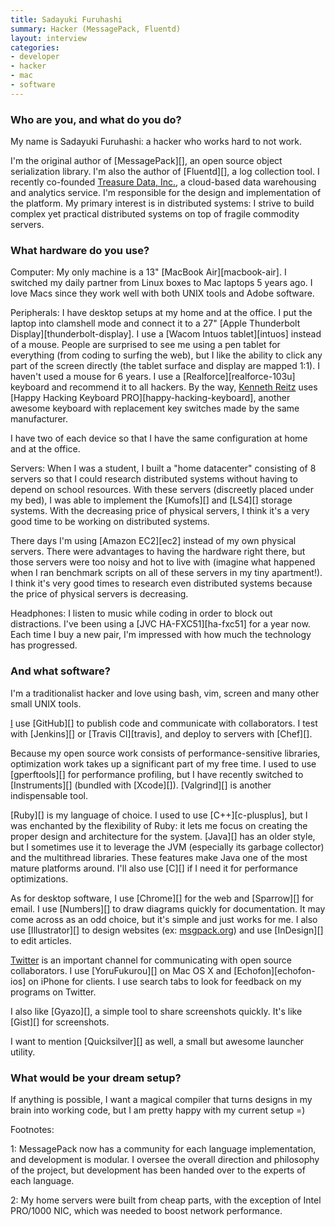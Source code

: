 ```yaml
---
title: Sadayuki Furuhashi
summary: Hacker (MessagePack, Fluentd)
layout: interview
categories:
- developer
- hacker
- mac
- software
---
```


### Who are you, and what do you do?

My name is Sadayuki Furuhashi: a hacker who works hard to not work. 

I'm the original author of [MessagePack][], an open source object serialization library. I'm also the author of [Fluentd][], a log collection tool. I recently co-founded [Treasure Data, Inc.](http://treasure-data.com/ "Treasure Data's website."), a cloud-based data warehousing and analytics service. I'm responsible for the design and implementation of the platform. My primary interest is in distributed systems: I strive to build complex yet practical distributed systems on top of fragile commodity servers.

### What hardware do you use?

Computer: My only machine is a 13" [MacBook Air][macbook-air]. I switched my daily partner from Linux boxes to Mac laptops 5 years ago. I love Macs since they work well with both UNIX tools and Adobe software.

Peripherals: I have desktop setups at my home and at the office. I put the laptop into clamshell mode and connect it to a 27" [Apple Thunderbolt Display][thunderbolt-display]. I use a [Wacom Intuos tablet][intuos] instead of a mouse. People are surprised to see me using a pen tablet for everything (from coding to surfing the web), but I like the ability to click any part of the screen directly (the tablet surface and display are mapped 1:1). I haven't used a mouse for 6 years. I use a [Realforce][realforce-103u] keyboard and recommend it to all hackers. By the way, [Kenneth Reitz](http://kenneth.reitz.usesthis.com/ "Kenneth's interview.") uses [Happy Hacking Keyboard PRO][happy-hacking-keyboard], another awesome keyboard with replacement key switches made by the same manufacturer.

I have two of each device so that I have the same configuration at home and at the office. 

Servers: When I was a student, I built a "home datacenter" consisting of 8 servers so that I could research distributed systems without having to depend on school resources. With these servers (discreetly placed under my bed), I was able to implement the [Kumofs][] and [LS4][] storage systems. With the decreasing price of physical servers, I think it's a very good time to be working on distributed systems. 

There days I'm using [Amazon EC2][ec2] instead of my own physical servers. There were advantages to having the hardware right there, but those servers were too noisy and hot to live with (imagine what happened when I ran benchmark scripts on all of these servers in my tiny apartment!). I think it's very good times to research even distributed systems because the price of physical servers is decreasing.

Headphones: I listen to music while coding in order to block out distractions. I've been using a [JVC HA-FXC51][ha-fxc51] for a year now. Each time I buy a new pair, I'm impressed with how much the technology has progressed. 

### And what software?

I'm a traditionalist hacker and love using bash, vim, screen and many other small UNIX tools.

[I](https://github.com/frsyuki "Sadayuki's Github account.") use [GitHub][] to publish code and communicate with collaborators. I test with [Jenkins][] or [Travis CI][travis], and deploy to servers with [Chef][].

Because my open source work consists of performance-sensitive libraries, optimization work takes up a significant part of my free time. I used to use [gperftools][] for performance profiling, but I have recently switched to [Instruments][] (bundled with [Xcode][]). [Valgrind][] is another  indispensable tool.

[Ruby][] is my language of choice. I used to use [C++][c-plusplus], but I was enchanted by the flexibility of Ruby: it lets me focus on creating the proper design and architecture for the system. [Java][] has an older style, but I sometimes use it to leverage the JVM (especially its garbage collector) and the multithread libraries. These features make Java one of the most mature platforms around. I'll also use [C][] if I need it for performance optimizations.

As for desktop software, I use [Chrome][] for the web and [Sparrow][] for email. I use [Numbers][] to draw diagrams quickly for documentation. It may come across as an odd choice, but it's simple and just works for me. I also use [Illustrator][] to design websites (ex: [msgpack.org](http://msgpack.org/ "The MessagePack site.")) and use [InDesign][] to edit articles.

[Twitter](https://twitter.com/frsyuki "Sadayuki on Twitter.") is an important channel for communicating with open source collaborators. I use [YoruFukurou][] on Mac OS X and [Echofon][echofon-ios] on iPhone for clients. I use search tabs to look for feedback on my programs on Twitter.

I also like [Gyazo][], a simple tool to share screenshots quickly. It's like [Gist][] for screenshots.

I want to mention [Quicksilver][] as well, a small but awesome launcher utility.

### What would be your dream setup?

If anything is possible, I want a magical compiler that turns designs in my brain into working code, but I am pretty happy with my current setup =)

Footnotes:

1: MessagePack now has a community for each language implementation, and development is modular. I oversee the overall direction and philosophy of the project, but development has been handed over to the experts of each language.

2: My home servers were built from cheap parts, with the exception of Intel PRO/1000 NIC, which was needed to boost network performance.